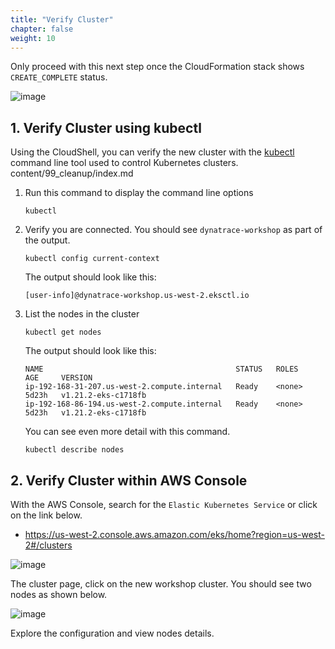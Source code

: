 ```yaml
---
title: "Verify Cluster"
chapter: false
weight: 10
---
```


Only proceed with this next step once the CloudFormation stack shows `CREATE_COMPLETE` status.

![image](/images/setup-stack-complete.png)

## 1. Verify Cluster using kubectl

Using the CloudShell, you can verify the new cluster with the <a href="https://kubernetes.io/docs/reference/kubectl/overview/" target="_blank">kubectl</a> command line tool used to control Kubernetes clusters. 
content/99_cleanup/index.md
1. Run this command to display the command line options

    ```
    kubectl
    ```

1. Verify you are connected. You should see `dynatrace-workshop` as part of the output.

    ```
    kubectl config current-context
    ```

    The output should look like this:

    ```
    [user-info]@dynatrace-workshop.us-west-2.eksctl.io
    ```

1. List the nodes in the cluster

    ```
    kubectl get nodes
    ```

    The output should look like this:

    ```
    NAME                                           STATUS   ROLES    AGE     VERSION
    ip-192-168-31-207.us-west-2.compute.internal   Ready    <none>   5d23h   v1.21.2-eks-c1718fb
    ip-192-168-86-194.us-west-2.compute.internal   Ready    <none>   5d23h   v1.21.2-eks-c1718fb
    ```

    You can see even more detail with this command.

    ```
    kubectl describe nodes
    ```

## 2. Verify Cluster within AWS Console

With the AWS Console, search for the `Elastic Kubernetes Service` or click on the link below.

* <a href="https://us-west-2.console.aws.amazon.com/eks/home?region=us-west-2#/clusters" target="_blank">https://us-west-2.console.aws.amazon.com/eks/home?region=us-west-2#/clusters</a>

![image](/images/setup-eks-cluster.png)

The cluster page, click on the new workshop cluster. You should see two nodes as shown below.

![image](/images/setup-eks-cluster-detail.png)

Explore the configuration and view nodes details.